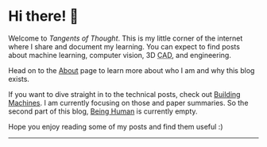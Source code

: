 # Hi there! 👋

Welcome to *Tangents of Thought*. This is my little corner of the internet where I share and document my learning. You can expect to find posts about machine learning, computer vision, 3D <abbr title="Computer-Aided Design">CAD</abbr>, and engineering.

Head on to the [About](/about) page to learn more about who I am and why this blog exists.

If you want to dive straight in to the technical posts, check out [Building Machines](/machines). I am currently focusing on those and paper summaries. So the second part of this blog, [Being Human](/humans) is currently empty.

Hope you enjoy reading some of my posts and find them useful :)

---
